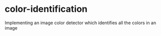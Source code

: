 # color-identification
Implementing an image color detector which identifies all the colors in an image
